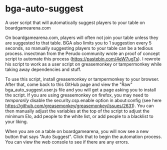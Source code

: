 # bga-auto-suggest
A user script that will automatically suggest players to your table on boardgamearena.com

On boardgamearena.com, players will often not join your table unless they are suggested to that table. BGA also limits you to 1 suggestion every 5 seconds, so manually suggesting players to your table can be a tedious process. insectman from the Perudo community wrote an proof of concept script to automate this process (https://pastebin.com/4eW7ugTs). I rewrote his script to work as a user script on greasemonkey or tampermonkey while taking away dependencies and stuff. 

To use this script, install greasemonkey or tampermonkey to your browser. After that, come back to this GitHub page and view the "Raw" bga_auto_suggest.user.js file and you will get a page asking you to install the script. If you are using greasemonkey on firefox, you may need to *temporarily* disable the security.csp.enable option in about:config (see here https://github.com/greasemonkey/greasemonkey/issues/2631). You can then manually adjust the variables at the top of the script to adjust the minimum Elo, add people to the white list, or add people to a blacklist to your liking. 

When you are on a table on boardgamearena, you will now see a new button that says "Auto Suggest". Click that to begin the automation process. You can view the web console to see if there are any errors.
